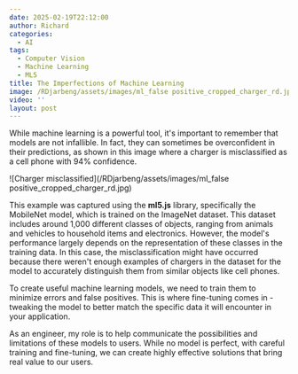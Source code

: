 ```yaml
---
date: 2025-02-19T22:12:00
author: Richard
categories:
  - AI
tags:
  - Computer Vision
  - Machine Learning
  - ML5
title: The Imperfections of Machine Learning
image: /RDjarbeng/assets/images/ml_false positive_cropped_charger_rd.jpg
video: ''
layout: post
---
```

While machine learning is a powerful tool, it's important to remember that models are not infallible. In fact, they can sometimes be overconfident in their predictions, as shown in this image where a charger is misclassified as a cell phone with 94% confidence.

![Charger misclassified](/RDjarbeng/assets/images/ml_false positive_cropped_charger_rd.jpg)

This example was captured using the **ml5.js** library, specifically the MobileNet model, which is trained on the ImageNet dataset. This dataset includes around 1,000 different classes of objects, ranging from animals and vehicles to household items and electronics. However, the model's performance largely depends on the representation of these classes in the training data. In this case, the misclassification might have occurred because there weren't enough examples of chargers in the dataset for the model to accurately distinguish them from similar objects like cell phones.

To create useful machine learning models, we need to train them to minimize errors and false positives. This is where fine-tuning comes in - tweaking the model to better match the specific data it will encounter in your application. 

As an engineer, my role is to help communicate the possibilities and limitations of these models to users. While no model is perfect, with careful training and fine-tuning, we can create highly effective solutions that bring real value to our users.
